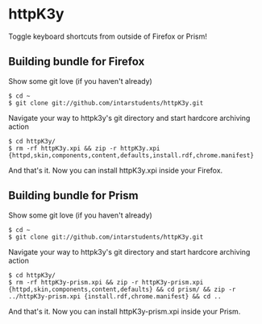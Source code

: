 httpK3y
=======

Toggle keyboard shortcuts from outside of Firefox or Prism!

Building bundle for Firefox
---------------------------

Show some git love (if you haven't already)

    $ cd ~
    $ git clone git://github.com/intarstudents/httpK3y.git

Navigate your way to httpk3y's git directory and start hardcore archiving action

    $ cd httpK3y/
    $ rm -rf httpK3y.xpi && zip -r httpK3y.xpi {httpd,skin,components,content,defaults,install.rdf,chrome.manifest}
    
And that's it. Now you can install httpK3y.xpi inside your Firefox.

Building bundle for Prism
-------------------------

Show some git love (if you haven't already)

    $ cd ~
    $ git clone git://github.com/intarstudents/httpK3y.git
    
Navigate your way to httpk3y's git directory and start hardcore archiving action

    $ cd httpK3y/
    $ rm -rf httpK3y-prism.xpi && zip -r httpK3y-prism.xpi {httpd,skin,components,content,defaults} && cd prism/ && zip -r ../httpK3y-prism.xpi {install.rdf,chrome.manifest} && cd ..

And that's it. Now you can install httpK3y-prism.xpi inside your Prism.
